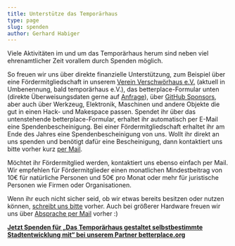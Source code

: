 ```yaml
---
title: Unterstütze das Temporärhaus
type: page
slug: spenden
author: Gerhard Habiger
---
```

Viele Aktivitäten im und um das Temporärhaus herum sind neben viel ehrenamtlicher Zeit vorallem durch Spenden möglich.

So freuen wir uns über direkte finanzielle Unterstützung, zum Beispiel über eine Fördermitgliedschaft in unserem [Verein Verschwörhaus e.V.](/verein/) (aktuell in Umbenennung, bald temporärhaus e.V.), das betterplace-Formular unten (direkte Überweisungsdaten gerne auf [Anfrage](/kontakt/)), über [GitHub Sponsors](https://github.com/sponsors/temporaerhaus), aber auch über Werkzeug, Elektronik, Maschinen und andere Objekte die gut in einen Hack- und Makespace passen. Spendet ihr über das untenstehende betterplace-Formular, erhaltet ihr automatisch per E-Mail eine Spendenbescheinigung. Bei einer Fördermitgliedschaft erhaltet ihr am Ende des Jahres eine Spendenbescheinigung von uns.
Wollt ihr direkt an uns spenden und benötigt dafür eine Bescheinigung, dann kontaktiert uns bitte vorher kurz [per Mail](/verein/).

Möchtet ihr Fördermitglied werden, kontaktiert uns ebenso einfach per Mail. Wir empfehlen für Fördermitglieder einen monatlichen Mindestbeitrag von 10€ für natürliche Personen und 50€ pro Monat oder mehr für juristische Personen wie Firmen oder Organisationen.

Wenn ihr euch nicht sicher seid, ob wir etwas bereits besitzen oder nutzen können, [schreibt uns bitte](/kontakt/) vorher. Auch bei größerer Hardware freuen wir uns über [Absprache per Mail](/kontakt/) vorher :)

<script type="text/javascript">
  var _bp_iframe        = _bp_iframe || {};
  _bp_iframe.project_id = 85727; /* REQUIRED */
  _bp_iframe.lang       = 'de'; /* Language of the form */
  _bp_iframe.width = 600; /* Custom iframe-tag-width, integer */
  _bp_iframe.color = '6c9c2e'; /* Button and banderole color, hex without "#" */
  _bp_iframe.background_color = 'ffffff'; /* Background-color, hex without "#" */
  _bp_iframe.default_amount = 50; /* Donation-amount, integer 1-99 */
  _bp_iframe.recurring_interval = 'single'; /* Interval for recurring donations, string out of single, monthly und yearly */
  _bp_iframe.bottom_logo = true;
  (function() {
    var bp = document.createElement('script'); bp.type = 'text/javascript'; bp.async = true;
    bp.src = 'https://betterplace-assets.betterplace.org/assets/load_donation_iframe.js';
    var s = document.getElementsByTagName('script')[0]; s.parentNode.insertBefore(bp, s);
  })();
</script>

<div id="betterplace_donation_iframe" style="background: transparent url('https://www.betterplace.org/assets/new_spinner.gif') 275px 20px no-repeat;"><strong><a href="https://www.betterplace.org/de/donate/platform/projects/85727-das-temporaerhaus-gestaltet-selbstbestimmte-stadtentwicklung-mit">Jetzt Spenden für „Das Temporärhaus gestaltet selbstbestimmte Stadtentwicklung mit“ bei unserem Partner betterplace.org</a></strong></div>
